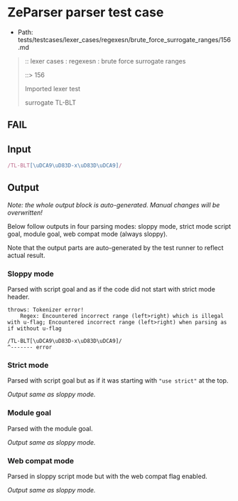 # ZeParser parser test case

- Path: tests/testcases/lexer_cases/regexesn/brute_force_surrogate_ranges/156.md

> :: lexer cases : regexesn : brute force surrogate ranges
>
> ::> 156
>
> Imported lexer test
>
> surrogate TL-BLT

## FAIL

## Input

`````js
/TL-BLT[\uDCA9\uD83D-x\uD83D\uDCA9]/
`````

## Output

_Note: the whole output block is auto-generated. Manual changes will be overwritten!_

Below follow outputs in four parsing modes: sloppy mode, strict mode script goal, module goal, web compat mode (always sloppy).

Note that the output parts are auto-generated by the test runner to reflect actual result.

### Sloppy mode

Parsed with script goal and as if the code did not start with strict mode header.

`````
throws: Tokenizer error!
    Regex: Encountered incorrect range (left>right) which is illegal with u-flag; Encountered incorrect range (left>right) when parsing as if without u-flag

/TL-BLT[\uDCA9\uD83D-x\uD83D\uDCA9]/
^------- error
`````

### Strict mode

Parsed with script goal but as if it was starting with `"use strict"` at the top.

_Output same as sloppy mode._

### Module goal

Parsed with the module goal.

_Output same as sloppy mode._

### Web compat mode

Parsed in sloppy script mode but with the web compat flag enabled.

_Output same as sloppy mode._
